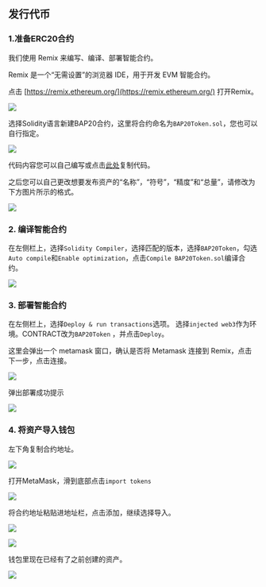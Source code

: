 ## 发行代币

### 1.准备ERC20合约

我们使用 Remix 来编写、编译、部署智能合约。

Remix 是一个“无需设置”的浏览器 IDE，用于开发 EVM 智能合约。

点击 [https://remix.ethereum.org/](https://remix.ethereum.org/) 打开Remix。

![](../img/03/issue1.png)

选择Solidity语言新建BAP20合约，这里将合约命名为`BAP20Token.sol`，您也可以自行指定。

![](../img/03/issue2.png)

代码内容您可以自己编写或点击[此处](https://github.com/Bytom/bmc-genesis-contract/blob/main/contracts/bap20_template/BAP20Token.template)复制代码。

之后您可以自己更改想要发布资产的“名称”，“符号”，“精度”和“总量”，请修改为下方图片所示的格式。

![](../img/03/issue3.png)

### 2. 编译智能合约

在左侧栏上，选择`Solidity Compiler`，选择匹配的版本，选择`BAP20Token`，勾选`Auto compile`和`Enable optimization`，点击`Compile BAP20Token.sol`编译合约。

![](../img/03/issue4.png)

### 3. 部署智能合约

在左侧栏上，选择`Deploy & run transactions`选项。 选择`injected web3`作为环境。CONTRACT改为`BAP20Token` ，并点击`Deploy`。

这里会弹出一个 metamask 窗口，确认是否将 Metamask 连接到 Remix，点击下一步，点击连接。

![](../img/03/issue5.png)

弹出部署成功提示

![](../img/03/issue6.png)

### 4. 将资产导入钱包

左下角复制合约地址。

![](../img/03/issue7.png)

打开MetaMask，滑到底部点击`import tokens`

![](../img/03/issue8.png)

将合约地址粘贴进地址栏，点击添加，继续选择导入。

![](../img/03/issue9.png)

![](../img/03/issue10.png)

钱包里现在已经有了之前创建的资产。

![](../img/03/issue11.png)
